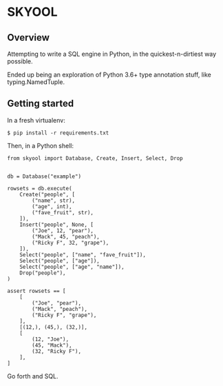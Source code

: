 
# SKYOOL


## Overview

Attempting to write a SQL engine in Python, in the quickest-n-dirtiest way possible.

Ended up being an exploration of Python 3.6+ type annotation stuff, like typing.NamedTuple.


## Getting started

In a fresh virtualenv:

    $ pip install -r requirements.txt

Then, in a Python shell:

    from skyool import Database, Create, Insert, Select, Drop


    db = Database("example")

    rowsets = db.execute(
        Create("people", [
            ("name", str),
            ("age", int),
            ("fave_fruit", str),
        ]),
        Insert("people", None, [
            ("Joe", 12, "pear"),
            ("Mack", 45, "peach"),
            ("Ricky F", 32, "grape"),
        ]),
        Select("people", ["name", "fave_fruit"]),
        Select("people", ["age"]),
        Select("people", ["age", "name"]),
        Drop("people"),
    )

    assert rowsets == [
        [
            ("Joe", "pear"),
            ("Mack", "peach"),
            ("Ricky F", "grape"),
        ],
        [(12,), (45,), (32,)],
        [
            (12, "Joe"),
            (45, "Mack"),
            (32, "Ricky F"),
        ],
    ]

Go forth and SQL.
